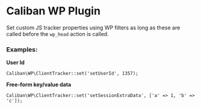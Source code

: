 # Caliban WP Plugin

Set custom JS tracker properties using WP filters as long as these are called before the `wp_head` action is called.

### Examples:

**User Id**

```
Caliban\WP\ClientTracker::set('setUserId', 1357);
```

**Free-form key/value data** 
    
```
Caliban\WP\ClientTracker::set('setSessionExtraData', ['a' => 1, 'b' => 'c']);
```